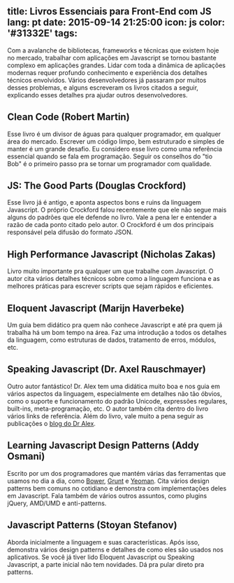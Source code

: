title: Livros Essenciais para Front-End com JS
lang: pt
date: 2015-09-14 21:25:00
icon: js
color: '#31332E'
tags:
---

Com a avalanche de bibliotecas, frameworks e técnicas que existem hoje no mercado, trabalhar com aplicações em Javascript se tornou bastante complexo em aplicações grandes. Lidar com toda a dinâmica de aplicações modernas requer profundo conhecimento e experiência dos detalhes técnicos envolvidos. Vários desenvolvedores já passaram por muitos desses problemas, e alguns escreveram os livros citados a seguir, explicando esses detalhes pra ajudar outros desenvolvedores.

<!-- more -->

## Clean Code (Robert Martin)

Esse livro é um divisor de águas para qualquer programador, em qualquer área do mercado. Escrever um código limpo, bem estruturado e simples de manter é um grande desafio. Eu considero esse livro como uma referência essencial quando se fala em programação. Seguir os conselhos do "tio Bob" é o primeiro passo pra se tornar um programador com qualidade.

## JS: The Good Parts (Douglas Crockford)

Esse livro já é antigo, e aponta aspectos bons e ruins da linguagem Javascript. O próprio Crockford falou recentemente que ele não segue mais alguns do padrões que ele defende no livro. Vale a pena ler e entender a razão de cada ponto citado pelo autor. O Crockford é um dos principais responsável pela difusão do formato JSON.

## High Performance Javascript (Nicholas Zakas)

Livro muito importante pra qualquer um que trabalhe com Javascript. O autor cita vários detalhes técnicos sobre como a linguagem funciona e as melhores práticas para escrever scripts que sejam rápidos e eficientes.

## Eloquent Javascript (Marijn Haverbeke)

Um guia bem didático pra quem não conhece Javascript e até pra quem já trabalha há um bom tempo na área. Faz uma introdução a todos os detalhes da linguagem, como estruturas de dados, tratamento de erros, módulos, etc.

## Speaking Javascript (Dr. Axel Rauschmayer)

Outro autor fantástico! Dr. Alex tem uma didática muito boa e nos guia em vários aspectos da linguagem, especialmente em detalhes não tão óbvios, como o suporte e funcionamento do padrão Unicode, expressões regulares, built-ins, meta-programação, etc. O autor também cita dentro do livro vários links de referência. Além do livro, vale muito a pena seguir as publicações o [blog do Dr Alex](http://2ality.com).

## Learning Javascript Design Patterns (Addy Osmani)

Escrito por um dos programadores que mantém várias das ferramentas que usamos no dia a dia, como [Bower](http://bower.io), [Grunt](http://gruntjs.com/) e [Yeoman](http://yeoman.io). Cita vários design patterns bem comuns no cotidiano e demonstra com implementações deles em Javascript. Fala também de vários outros assuntos, como plugins jQuery, AMD/UMD e anti-patterns.

## Javascript Patterns (Stoyan Stefanov)

Aborda inicialmente a linguagem e suas características. Após isso, demonstra vários design patterns e detalhes de como eles são usados nos aplicativos. Se você já tiver lido Eloquent Javascript ou Speaking Javascript, a parte inicial não tem novidades. Dá pra pular direto pra patterns.